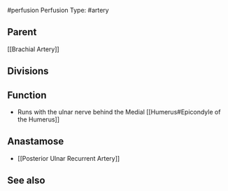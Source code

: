 #perfusion
Perfusion Type: #artery 

## Parent
[[Brachial Artery]]


## Divisions



## Function
- Runs with the ulnar nerve behind the Medial [[Humerus#Epicondyle of the Humerus]]

## Anastamose
- [[Posterior Ulnar Recurrent Artery]]


## See also

